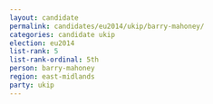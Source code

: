 ```yaml
---
layout: candidate
permalink: candidates/eu2014/ukip/barry-mahoney/
categories: candidate ukip
election: eu2014
list-rank: 5
list-rank-ordinal: 5th
person: barry-mahoney
region: east-midlands
party: ukip
---
```

